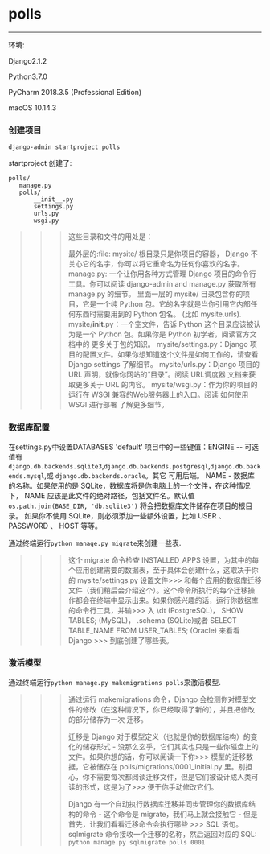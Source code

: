 # polls

***

环境:

Django2.1.2

Python3.7.0

PyCharm 2018.3.5 (Professional Edition)

macOS 10.14.3

### 创建项目

```
django-admin startproject polls
```

 startproject 创建了:
 
 ```
 polls/
    manage.py
    polls/
        __init__.py
        settings.py
        urls.py
        wsgi.py
 ```

>>> 这些目录和文件的用处是：
>>> 
>>> 最外层的:file: mysite/ 根目录只是你项目的容器， Django 不关心它的名字，你可以将它重命名为任何你喜欢的名字。
>>> manage.py: 一个让你用各种方式管理 Django 项目的命令行工具。你可以阅读 django-admin and manage.py 获取所有 manage.py 的细节。
>>> 里面一层的 mysite/ 目录包含你的项目，它是一个纯 Python 包。它的名字就是当你引用它内部任何东西时需要用到的 Python 包名。 (比如 mysite.urls).
>>> mysite/__init__.py：一个空文件，告诉 Python 这个目录应该被认为是一个 Python 包。如果你是 Python 初学者，阅读官方文档中的 更多关于包的知识。
>>> mysite/settings.py：Django 项目的配置文件。如果你想知道这个文件是如何工作的，请查看 Django settings 了解细节。
>>> mysite/urls.py：Django 项目的 URL 声明，就像你网站的“目录”。阅读 URL调度器 文档来获取更多关于 URL 的内容。
>>> mysite/wsgi.py：作为你的项目的运行在 WSGI 兼容的Web服务器上的入口。阅读 如何使用 WSGI 进行部署 了解更多细节。

### 数据库配置

在settings.py中设置DATABASES 'default' 项目中的一些键值：ENGINE -- 可选值有```django.db.backends.sqlite3```,```django.db.backends.postgresql```,```django.db.backends.mysql```,或 ```django.db.backends.oracle```。其它 可用后端。
NAME - 数据库的名称。如果使用的是 SQLite，数据库将是你电脑上的一个文件，在这种情况下， NAME 应该是此文件的绝对路径，包括文件名。默认值 ```os.path.join(BASE_DIR, 'db.sqlite3')``` 将会把数据库文件储存在项目的根目录。
如果你不使用 SQLite，则必须添加一些额外设置，比如 USER 、 PASSWORD 、 HOST 等等。

通过终端运行```python manage.py migrate```来创建一些表.

>>> 这个 migrate 命令检查 INSTALLED_APPS 设置，为其中的每个应用创建需要的数据表，至于具体会创建什么，这取决于你的 mysite/settings.py 设置文件>>> 和每个应用的数据库迁移文件（我们稍后会介绍这个）。这个命令所执行的每个迁移操作都会在终端中显示出来。如果你感兴趣的话，运行你数据库的命令行工具，并输>>> 入 \dt (PostgreSQL)， SHOW TABLES; (MySQL)， .schema (SQLite)或者 SELECT TABLE_NAME FROM USER_TABLES; (Oracle) 来看看 Django >>> 到底创建了哪些表。

### 激活模型

通过终端运行```python manage.py makemigrations polls```来激活模型.

>>> 通过运行 makemigrations 命令，Django 会检测你对模型文件的修改（在这种情况下，你已经取得了新的），并且把修改的部分储存为一次 迁移。
>>>
>>> 迁移是 Django 对于模型定义（也就是你的数据库结构）的变化的储存形式 - 没那么玄乎，它们其实也只是一些你磁盘上的文件。如果你想的话，你可以阅读一下你>>> 模型的迁移数据，它被储存在 polls/migrations/0001_initial.py 里。别担心，你不需要每次都阅读迁移文件，但是它们被设计成人类可读的形式，这是为了>>> 便于你手动修改它们。
>>> 
>>> Django 有一个自动执行数据库迁移并同步管理你的数据库结构的命令 - 这个命令是 migrate，我们马上就会接触它 - 但是首先，让我们看看迁移命令会执行哪些 >>> SQL 语句。sqlmigrate 命令接收一个迁移的名称，然后返回对应的 SQL: ```python manage.py sqlmigrate polls 0001```
